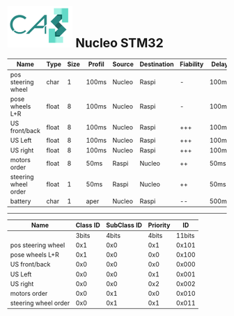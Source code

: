# <img src="../logo/logo.bmp" width="150"> Nucleo STM32

|Name                | Type   |Size|Profil |Source|Destination|Fiability|Delay|Priority|
|--------------------|--------|----|-------|------|-----------|---------|-----|--------|
|pos steering wheel  |char    |1   |100ms  |Nucleo|Raspi      |-        |100ms|-       |
|pose wheels L+R     |float   |8   |100ms  |Nucleo|Raspi      |-        |100ms|-       |
|US front/back       |float   |8   |100ms  |Nucleo|Raspi      |+++      |100ms|+++     |
|US Left             |float   |8   |100ms  |Nucleo|Raspi      |+++      |100ms|+++     |
|US right            |float   |8   |100ms  |Nucleo|Raspi      |+++      |100ms|+++     |
|motors order        |float   |8   |50ms   |Raspi |Nucleo     |++       |50ms |+       |
|steering wheel order|float   |1   |50ms   |Raspi |Nucleo     |++       |50ms |+       |
|battery             |char    |1   |aper   |Nucleo|Raspi      |--       |500ms|--      |

***

|Name                |Class ID |SubClass ID|Priority |ID    |
|--------------------|---------|-----------|---------|------|
|                    |3bits    |4bits      |4bits    |11bits|
|pos steering wheel  |0x1      |0x0        |0x1      |0x101 |
|pose wheels L+R     |0x1      |0x0        |0x0      |0x100 |
|US front/back       |0x0      |0x0        |0x0      |0x000 |
|US Left             |0x0      |0x0        |0x1      |0x001 |
|US right            |0x0      |0x0        |0x2      |0x002 |
|motors order        |0x0      |0x1        |0x0      |0x010 |
|steering wheel order|0x0      |0x1        |0x1      |0x011 |


